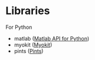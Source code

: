 # Libraries

For Python
- matlab ([Matlab API for Python](https://www.mathworks.com/help/matlab/matlab-engine-for-python.html))
- myokit ([Myokit](http://myokit.org/))
- pints ([Pints](https://github.com/pints-team/pints))
